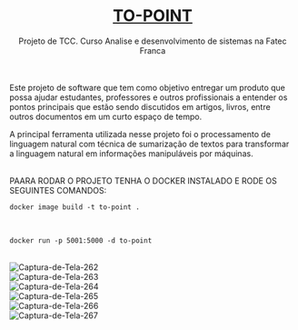 <h1 align="center" ><a href="http://www.topoint.dev.br/">TO-POINT</a></h1>
<div align="center">Projeto de TCC. Curso Analise e desenvolvimento de sistemas na Fatec Franca</div>
<br>
<br>
<div>
<p>Este projeto de software que tem como objetivo entregar um produto que possa ajudar estudantes, professores e outros profissionais a entender os pontos principais que estão sendo discutidos em artigos, livros, entre outros documentos em um curto espaço de tempo. </p>
A principal ferramenta utilizada nesse projeto foi o processamento de linguagem natural com técnica de sumarização de textos para transformar a linguagem natural em informações manipuláveis por máquinas.
</div>
<br>

PAARA RODAR O PROJETO TENHA O DOCKER INSTALADO E RODE OS SEGUINTES COMANDOS:
<br>
```
docker image build -t to-point .
```
<br>

```
docker run -p 5001:5000 -d to-point
```

<br>

<img src="https://i.ibb.co/mtTPLvr/Captura-de-Tela-262.png" alt="Captura-de-Tela-262" border="0">
<br>
<img src="https://i.ibb.co/Rc37Nm5/Captura-de-Tela-263.png" alt="Captura-de-Tela-263" border="0">
<br>
<img src="https://i.ibb.co/tKzD1Ks/Captura-de-Tela-264.png" alt="Captura-de-Tela-264" border="0">
<br>
<img src="https://i.ibb.co/tsLxvxm/Captura-de-Tela-265.png" alt="Captura-de-Tela-265" border="0">
<br>
<img src="https://i.ibb.co/0qCTf7F/Captura-de-Tela-266.png" alt="Captura-de-Tela-266" border="0">
<br>
<img src="https://i.ibb.co/5TCk9fJ/Captura-de-Tela-267.png" alt="Captura-de-Tela-267" border="0">
<br>
